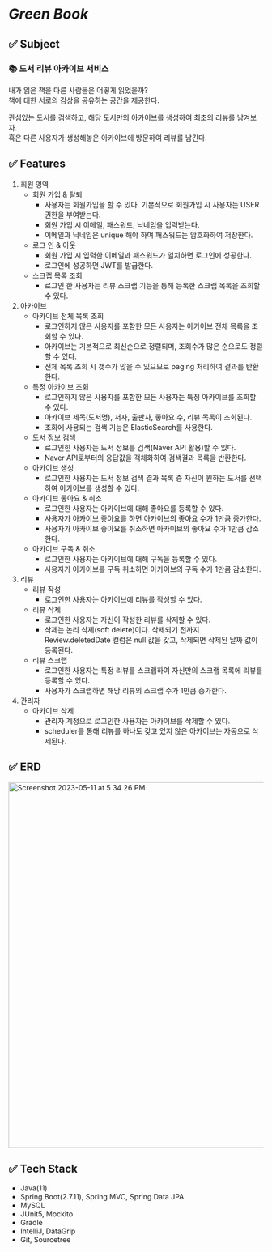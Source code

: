 # _Green Book_
## ✅ Subject
### 📚 도서 리뷰 아카이브 서비스
내가 읽은 책을 다른 사람들은 어떻게 읽었을까?   
책에 대한 서로의 감상을 공유하는 공간을 제공한다.

관심있는 도서를 검색하고, 해당 도서만의 아카이브를 생성하여 최초의 리뷰를 남겨보자.   
혹은 다른 사용자가 생성해놓은 아카이브에 방문하여 리뷰를 남긴다.

## ✅ Features
1. 회원 영역
   - 회원 가입 & 탈퇴
     - 사용자는 회원가입을 할 수 있다. 기본적으로 회원가입 시 사용자는 USER 권한을 부여받는다.
     - 회원 가입 시 이메일, 패스워드, 닉네임을 입력받는다.
     - 이메일과 닉네임은 unique 해야 하며 패스워드는 암호화하여 저장한다.
   - 로그 인 & 아웃
     - 회원 가입 시 입력한 이메일과 패스워드가 일치하면 로그인에 성공한다.
     - 로그인에 성공하면 JWT를 발급한다.
   - 스크랩 목록 조회
     - 로그인 한 사용자는 리뷰 스크랩 기능을 통해 등록한 스크랩 목록을 조회할 수 있다.
2. 아카이브
   - 아카이브 전체 목록 조회
     - 로그인하지 않은 사용자를 포함한 모든 사용자는 아카이브 전체 목록을 조회할 수 있다.
     - 아카이브는 기본적으로 최신순으로 정렬되며, 조회수가 많은 순으로도 정렬할 수 있다.
     - 전체 목록 조회 시 갯수가 많을 수 있으므로 paging 처리하여 결과를 반환한다.
   - 특정 아카이브 조회
     - 로그인하지 않은 사용자를 포함한 모든 사용자는 특정 아카이브를 조회할 수 있다.
     - 아카이브 제목(도서명), 저자, 출판사, 좋아요 수, 리뷰 목록이 조회된다.
     - 조회에 사용되는 검색 기능은 ElasticSearch를 사용한다.
   - 도서 정보 검색
     - 로그인힌 사용자는 도서 정보를 검색(Naver API 활용)할 수 있다.
     - Naver API로부터의 응답값을 객체화하여 검색결과 목록을 반환한다.
   - 아카이브 생성
     - 로그인한 사용자는 도서 정보 검색 결과 목록 중 자신이 원하는 도서를 선택하여 아카이브를 생성할 수 있다.
   - 아카이브 좋아요 & 취소
     - 로그인한 사용자는 아카이브에 대해 좋아요를 등록할 수 있다.
     - 사용자가 아카이브 좋아요를 하면 아카이브의 좋아요 수가 1만큼 증가한다.
     - 사용자가 아카이브 좋아요를 취소하면 아카이브의 좋아요 수가 1만큼 감소한다.
   - 아카이브 구독 & 취소
     - 로그인한 사용자는 아카이브에 대해 구독을 등록할 수 있다.
     - 사용자가 아카이브를 구독 취소하면 아카이브의 구독 수가 1만큼 감소한다.
3. 리뷰
   - 리뷰 작성
     - 로그인한 사용자는 아카이브에 리뷰를 작성할 수 있다.
   - 리뷰 삭제 
     - 로그인한 사용자는 자신이 작성한 리뷰를 삭제할 수 있다.
     - 삭제는 논리 삭제(soft delete)이다. 삭제되기 전까지 Review.deletedDate 컬럼은 null 값을 갖고, 삭제되면 삭제된 날짜 값이 등록된다.
   - 리뷰 스크랩
     - 로그인한 사용자는 특정 리뷰를 스크랩하여 자신만의 스크랩 목록에 리뷰를 등록할 수 있다.
     - 사용자가 스크랩하면 해당 리뷰의 스크랩 수가 1만큼 증가한다.
4. 관리자
   - 아카이브 삭제
     - 관리자 계정으로 로그인한 사용자는 아카이브를 삭제할 수 있다.
     - scheduler를 통해 리뷰를 하나도 갖고 있지 않은 아카이브는 자동으로 삭제된다.

## ✅ ERD
<img width="722" alt="Screenshot 2023-05-11 at 5 34 26 PM" src="https://github.com/NavyHubb/greenbook/assets/101810007/322e443a-11ac-4f57-ac02-46e925c05bf5">

## ✅ Tech Stack
- Java(11)
- Spring Boot(2.7.11), Spring MVC, Spring Data JPA
- MySQL
- JUnit5, Mockito
- Gradle
- IntelliJ, DataGrip
- Git, Sourcetree